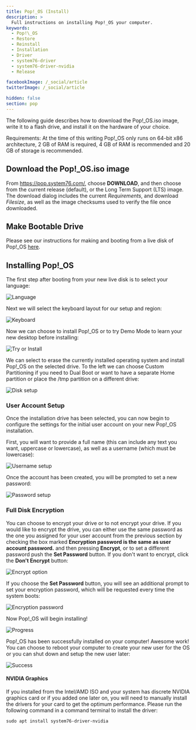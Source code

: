 ```yaml
---
title: Pop!_OS (Install)
description: >
  Full instructions on installing Pop!_OS your computer.
keywords:
  - Pop!\_OS
  - Restore
  - Reinstall
  - Installation
  - Driver
  - system76-driver
  - system76-driver-nvidia
  - Release

facebookImage: /_social/article
twitterImage: /_social/article

hidden: false
section: pop
---
```


The following guide describes how to download the Pop!\_OS.iso image, write it to a flash drive, and install it on the hardware of your choice.

Requirements: At the time of this writing Pop!\_OS only runs on 64-bit x86 architecture, 2 GB of RAM is required, 4 GB of RAM is recommended and 20 GB of storage is recommended.

## Download the Pop!\_OS.iso image

From <https://pop.system76.com/>, choose **DOWNLOAD**, and then choose from the current release (default), or the Long Term Support (LTS) image. The download dialog includes the current _Requirements_, and download _Filesize_, as well as the image checksums used to verify the file once downloaded.

## Make Bootable Drive

Please see our instructions for making and booting from a live disk of Pop!\_OS [here](/articles/live-disk/).

## Installing Pop!\_OS

The first step after booting from your new live disk is to select your language:

![Language](/images/install-pop/1_language.png)

Next we will select the keyboard layout for our setup and region:

![Keyboard](/images/install-pop/2_keyboard.png)

Now we can choose to install Pop!\_OS or to try Demo Mode to learn your new desktop before installing:

![Try or Install](/images/install-pop/3_try_or_install.png)

We can select to erase the currently installed operating system and install Pop!\_OS on the selected drive. To the left we can choose Custom Partitioning if you need to Dual Boot or want to have a separate Home partition or place the /tmp partition on a different drive:

![Disk setup](/images/install-pop/4_disk.png)

### User Account Setup

Once the installation drive has been selected, you can now begin to configure the settings for the initial user account on your new Pop!\_OS installation.

First, you will want to provide a full name (this can include any text you want, uppercase or lowercase), as well as a username (which must be lowercase):

![Username setup](/images/install-pop/5_username.png)

Once the account has been created, you will be prompted to set a new password:

![Password setup](/images/install-pop/6_password.png)

### Full Disk Encryption

You can choose to encrypt your drive or to not encrypt your drive. If you would like to encrypt the drive, you can either use the same password as the one you assigned for your user account from the previous section by checking the box marked **Encryption password is the same as user account password.** and then pressing **Encrypt**, or to set a different password push the **Set Password** button. If you don't want to encrypt, click the **Don't Encrypt** button:

![Encrypt option](/images/install-pop/7_encrypt_notice.png)

If you choose the **Set Password** button, you will see an additional prompt to set your encryption password, which will be requested every time the system boots:

![Encryption password](/images/install-pop/8_encryption_password.png)

Now Pop!\_OS will begin installing!

![Progress](/images/install-pop/9_progress.png)

Pop!\_OS has been successfully installed on your computer! Awesome work! You can choose to reboot your computer to create your new user for the OS or you can shut down and setup the new user later:

![Success](/images/install-pop/10_success.png)

#### NVIDIA Graphics

If you installed from the Intel/AMD ISO and your system has discrete NVIDIA graphics card or if you added one later on, you will need to manually install the drivers for your card to get the optimum performance. Please run the following command in a command terminal to install the driver:

```
sudo apt install system76-driver-nvidia
```
